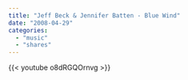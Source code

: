 ```yaml
---
title: "Jeff Beck & Jennifer Batten - Blue Wind"
date: "2008-04-29"
categories:
  - "music"
  - "shares"
---
```


{{< youtube o8dRGQOrnvg >}}

